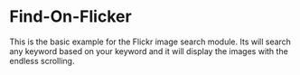 # Find-On-Flicker
This is the basic example for the Flickr image search module. Its will search any keyword based on your keyword and  it will display the images with the endless scrolling.
